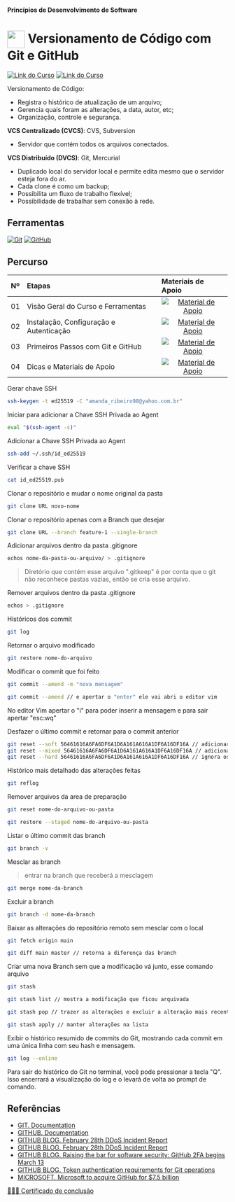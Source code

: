 
#### Princípios de Desenvolvimento de Software

<h1>
    <a href="https://www.dio.me/">
     <img align="center" width="40px" src="https://hermes.digitalinnovation.one/assets/diome/logo-minimized.png"></a>
    <span> Versionamento de Código com Git e GitHub</span>
</h1>

[![Link do Curso](https://img.shields.io/badge/▶-000?style=for-the-badge&logo=movie&logoColor=E94D5F)](https://web.dio.me/course/versionamento-de-codigo-com-git-e-github/learning/f3cbaa66-efbd-4c25-842e-2069c188c066) 
[![Link do Curso](https://img.shields.io/badge/Acesse%20o%20Curso%20na%20Plataforma-E94D5F?style=for-the-badge)](https://web.dio.me/course/versionamento-de-codigo-com-git-e-github/learning/f3cbaa66-efbd-4c25-842e-2069c188c066) 

Versionamento de Código:

- Registra o histórico de atualização de um arquivo;
- Gerencia quais foram as alterações, a data, autor, etc;
- Organização, controle e segurança.

**VCS Centralizado (CVCS)**: CVS, Subversion

- Servidor que contém todos os arquivos conectados.

**VCS Distribuído (DVCS)**: Git, Mercurial

- Duplicado local do servidor local e permite edita mesmo que o servidor esteja fora do ar.
- Cada clone é como um backup;
- Possibilita um fluxo de trabalho flexível;
- Possibilidade de trabalhar sem conexão à rede.

## Ferramentas
[![Git](https://img.shields.io/badge/Git-000?style=for-the-badge&logo=git&logoColor=E94D5F)](https://git-scm.com/doc) 
[![GitHub](https://img.shields.io/badge/GitHub-000?style=for-the-badge&logo=github&logoColor=30A3DC)](https://docs.github.com/)
<br>
## Percurso
<table>
  <thead>
    <tr align="left">
      <th>Nº</th>
      <th>Etapas</th>
      <th>Materiais de Apoio</th>
    </tr>
  </thead>
  <tbody align="left">
    <tr>
      <td>01</td>
      <td>Visão Geral do Curso e Ferramentas</td>
      <td align="center">
        <a href="https://github.com/elidianaandrade/dio-curso-git-github/blob/main/materiais-de-apoio/01-visao-geral-do-curso-e-ferramentas.md">
           <img align="center" alt="Material de Apoio" src="https://img.shields.io/badge/Ver%20Material-30A3DC?style=for-the-badge">
        </a>
      </td>
    </tr>
    <tr>
      <td>02</td>
      <td>Instalação, Configuração e Autenticação</td>
      <td align="center">
        <a href="https://github.com/elidianaandrade/dio-curso-git-github/blob/main/materiais-de-apoio/02-instalacao-configuracao-e-autenticacao.md">
           <img align="center" alt="Material de Apoio" src="https://img.shields.io/badge/Ver%20Material-E94D5F?style=for-the-badge">
        </a>
      </td>
    </tr>
    <tr>
      <td>03</td>
      <td>Primeiros Passos com Git e GitHub</td>
      <td align="center">
        <a href="https://github.com/elidianaandrade/dio-curso-git-github/blob/main/materiais-de-apoio/03-primeiros-passos-com-git-e-github.md">
           <img align="center" alt="Material de Apoio" src="https://img.shields.io/badge/Ver%20Material-30A3DC?style=for-the-badge">
        </a>
      </td>    
    </tr>
    <tr>
      <td>04</td>
      <td>Dicas e Materiais de Apoio</td>
      <td align="center">
        <a href="https://github.com/elidianaandrade/dio-curso-git-github/blob/main/materiais-de-apoio/04-dicas-e-materiais-de-apoio.md">
           <img align="center" alt="Material de Apoio" src="https://img.shields.io/badge/Ver%20Material-E94D5F?style=for-the-badge">
        </a>
      </td>    
    </tr>
  </tbody>
  <tfoot></tfoot>
</table>

Gerar chave SSH

````bash
ssh-keygen -t ed25519 -C "amanda_ribeiro98@yahoo.com.br"
````

Iniciar para adicionar a Chave SSH Privada ao Agent

````bash
eval "$(ssh-agent -s)"
````

Adicionar a Chave SSH Privada ao Agent

```bash
ssh-add ~/.ssh/id_ed25519
```

Verificar a chave SSH

```bash
cat id_ed25519.pub
```

Clonar o repositório e mudar o nome original da pasta 

```bash
git clone URL novo-nome
````

Clonar o repositório apenas com a Branch que desejar

```bash
git clone URL --branch feature-1 --single-branch
```

Adicionar arquivos dentro da pasta .gitignore

```bash
echos nome-da-pasta-ou-arquivo/ > .gitignore
```

> Diretório que contém esse arquivo ".gitkeep" é por conta que o git não reconhece pastas vazias, então se cria esse arquivo.

Remover arquivos dentro da pasta .gitignore

```bash
echos > .gitignore
```

Históricos dos commit

```bash
git log
```

Retornar o arquivo modificado

```bash
git restore nome-do-arquivo
```

Modificar o commit que foi feito

```bash
git commit --amend -m "nova mensagem"

git commit --amend // e apertar o "enter" ele vai abri o editor vim 
```
No editor Vim apertar o "i" para poder inserir a mensagem e para sair apertar "esc:wq"

Desfazer o último commit e retornar para o commit anterior

```bash
git reset --soft 56461616A6FA6DF6A1D6A161A616A1DF6A16DF16A // adicionar os arquivos a area de preparação "Changes"
git reset --mixed 56461616A6FA6DF6A1D6A161A616A1DF6A16DF16A // adicionar os arquivos a area de trabalho "Untracked"
git reset --hard 56461616A6FA6DF6A1D6A161A616A1DF6A16DF16A // ignora os arquivos que estavam no arquivo anterior e desfaz eles
```

Histórico mais detalhado das alterações feitas

```bash
git reflog
```

Remover arquivos da area de preparação

```bash
git reset nome-do-arquivo-ou-pasta

git restore --staged nome-do-arquivo-ou-pasta
```

Listar o último commit das branch

```bash
git branch -v
```

Mesclar as branch
> entrar na branch que receberá a mesclagem

```bash
git merge nome-da-branch
```

Excluir a branch

```bash
git branch -d nome-da-branch
```

Baixar as alterações do repositório remoto sem mesclar com o local

```bash
git fetch origin main

git diff main master // retorna a diferença das branch
```

Criar uma nova Branch sem que a modificação vá junto, esse comando arquivo

```bash
git stash

git stash list // mostra a modificação que ficou arquivada

git stash pop // trazer as alterações e excluir a alteração mais recente da pilha

git stash apply // manter alterações na lista
```

Exibir o histórico resumido de commits do Git, mostrando cada commit em uma única linha com seu hash e mensagem.
```bash
git log --online
```
> 
Para sair do histórico do Git no terminal, você pode pressionar a tecla "Q". Isso encerrará a visualização do log e o levará de volta ao prompt de comando.

## Referências
- [GIT. Documentation](https://git-scm.com/doc)
- [GITHUB. Documentation](https://docs.github.com/)
- [GITHUB BLOG. February 28th DDoS Incident Report](https://github.blog/2018-03-01-ddos-incident-report/)
- [GITHUB BLOG. February 28th DDoS Incident Report](https://github.blog/2018-03-01-ddos-incident-report/)
- [GITHUB BLOG. Raising the bar for software security: GitHub 2FA begins March 13](https://github.blog/2023-03-09-raising-the-bar-for-software-security-github-2fa-begins-march-13/)
- [GITHUB BLOG. Token authentication requirements for Git operations](https://github.blog/2020-12-15-token-authentication-requirements-for-git-operations/)
- [MICROSOFT. Microsoft to acquire GitHub for $7.5 billion](https:/news.microsoft.com/2018/06/04/microsoft-to-acquire-github-for-7-5-billion/)

[👩🏻‍🎓 Certificado de conclusão](https://hermes.digitalinnovation.one/certificates/C1D1388C.pdf?_gl=1*hku5ud*_ga*Mzk0MDc5NzYwLjE2NTgyNDk0MDI.*_ga_7GXMH3CQ72*MTY5NjU1MzYxOS4zNjMuMS4xNjk2NTU3NjI2LjYwLjAuMA..)
